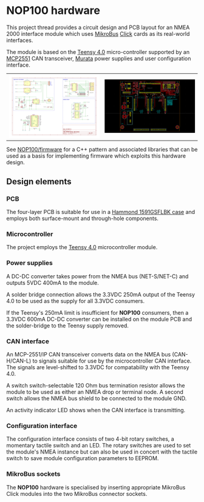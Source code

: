 # NOP100 hardware

This project thread provides a circuit design and PCB layout for an
NMEA 2000 interface module which uses
[MikroBus](https://www.mikroe.com/mikrobus)
[Click](https://mikroe.com/click) cards as its real-world interfaces.

The module is based on the
[Teensy 4.0]()
micro-controller supported by an
[MCP2551](https://www.microchip.com/en-us/product/mcp2551) CAN transceiver,
[Murata](https://www.murata.com/en-eu/) power supplies
and user configuration interface.

<table border="0">
<tr>
<td>
<img src="NOP100.svg">
</td>
<td>
<img src="pcb.png">
</td>
</tr>
</table>

See [NOP100/firmware](../firmware/) for a C++ pattern and associated
libraries that can be used as a basis for implementing firmware which
exploits this hardware design.

## Design elements

### PCB

The four-layer PCB is suitable for use in a
[Hammond 1591GSFLBK case](https://docs.rs-online.com/b790/A700000007521666.pdf)
and employs both surface-mount and through-hole components.

### Microcontroller

The project employs the
[Teensy 4.0](https://www.pjrc.com/store/teensy40.html) microcontroller module.

### Power supplies

A DC-DC converter takes power from the NMEA bus (NET-S/NET-C) and
outputs 5VDC 400mA to the module.

A solder bridge connection allows the 3.3VDC 250mA output of the
Teensy 4.0 to be used as the supply for all 3.3VDC consumers.

If the Teensy's 250mA limit is insufficient for **NOP100** consumers,
then a 3.3VDC 600mA DC-DC converter can be installed on the module PCB
and the solder-bridge to the Teensy supply removed.

### CAN interface

An MCP-2551/IP CAN transceiver converts data on the NMEA bus
(CAN-H/CAN-L) to signals suitable for use by the microcontroller CAN
interface.
The signals are level-shifted to 3.3VDC for compatability with the
Teensy 4.0.

A switch switch-selectable 120 Ohm bus termination resistor allows
the module to be used as either an NMEA drop or terminal node.
A second switch allows the NMEA bus shield to be connected to the
module GND.

An activity indicator LED shows when the CAN interface is transmitting.

### Configuration interface

The configuration interface consists of two 4-bit rotary switches, a
momentary tactile switch and an LED.
The rotary switches are used to set the module's NMEA instance but can
also be used in concert with the tactile switch to save module
configuration parameters to EEPROM.

### MikroBus sockets

The **NOP100** hardware is specialised by inserting appropriate MikroBus
Click modules into the two MikroBus connector sockets.
